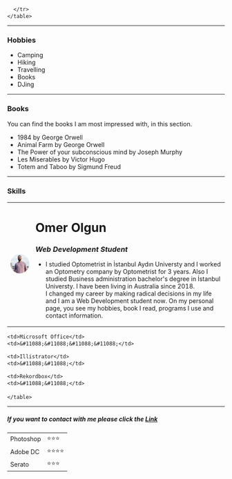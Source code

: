 <!DOCTYPE html>
<html lang="en" dir="ltr">
  <head>
    <meta charset="utf-8">
    <title>Omer's Personal Website</title>
  </head>
  <body>
    <table>
      <tr>
        <td><img src="image/prfphto.png" alt=""></td>
        <td><h1>Omer Olgun</h1>
          <em><h3>Web Development Student</h3> </em>
          <ul>
            <li>I studied Optometrist in İstanbul Aydın Universty and I worked an Optometry company by Optometrist for 3 years. Also I studied Business administration bachelor's degree in İstanbul Universty. I have been living in Australia since 2018. <br>
            I changed my career by making radical decisions in my life and I am a Web Development student now. On my personal page, you see my hobbies, book I read, programs I use and contact information. </li>
          </ul>
        </td>

      </tr>
    </table>
 <hr>
 <h3>Hobbies</h3>
 <ul>
   <li>Camping</li>
   <li>Hiking</li>
   <li>Travelling</li>
   <li>Books</li>
   <li>DJing</li>
 </ul>
 <hr>
<h3>Books</h3>
<p>You can find the books I am most impressed with, in this section.</p>
<ul>
  <li>1984 by George Orwell</li>
  <li>Animal Farm by George Orwell</li>
  <li>The Power of your subconscious mind by Joseph Murphy</li>
  <li>Les Miserables by Victor Hugo</li>
  <li>Totem and Taboo by Sigmund Freud</li>
</ul>

<hr>

<h3>Skills</h3>
<tr>
  <table>
  <tr>
    <td>Photoshop</td>
    <td>&#11088;&#11088;&#11088;</td>

    <td>Microsoft Office</td>
    <td>&#11088;&#11088;&#11088;&#11088;</td>
<tr>
    <td>Adobe DC</td>
    <td>&#11088;&#11088;&#11088;&#11088;</td>

    <td>Illistrator</td>
    <td>&#11088;&#11088;</td>
</tr>
    <td>Serato</td>
    <td>&#11088;&#11088;&#11088;</td>

    <td>Rekordbox</td>
    <td>&#11088;&#11088;</td>

    </table>
  </tr>
<hr>
<h5>If you want to contact with me please click the <a href="contact.html"><strong>Link</strong></a></h5>
  </body>
</html>
